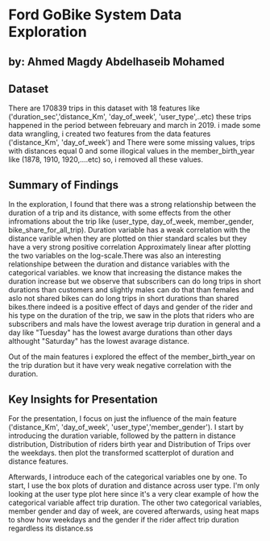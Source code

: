 # Ford GoBike System Data Exploration
## by: Ahmed Magdy Abdelhaseib Mohamed


## Dataset

There are 170839 trips in this dataset with 18 features like ('duration_sec','distance_Km', 'day_of_week', 'user_type',..etc) these trips happened in the period between febreuary and march in 2019. i made some data wrangling, i created two features from the data features ('distance_Km', 'day_of_week') and There were some missing values, trips with distances equal 0 and some illogical values in the member_birth_year like (1878, 1910, 1920,....etc) so, i removed all these values.

## Summary of Findings

In the exploration, I found that there was a strong relationship between the duration of a trip and its distance, with some effects from the other infromations about the trip like (user_type, day_of_week, member_gender, bike_share_for_all_trip). Duration variable has a weak correlation with the distance varible when they are plotted on thier standard scales but they have a very strong positive correlation Approximately linear after plotting the two variables on the log-scale.There was also an interesting relationshipe between the duration and distance variables with the categorical variables. we know that increasing the distance makes the duration increase but we observe that subscribers can do long trips in short durations than customers and slightly males can do that than females and aslo not shared bikes can do long trips in short durations than shared bikes.there indeed is a positive effect of days and gender of the rider and his type on the duration of the trip, we saw in the plots that riders who are subscribers and mals have the lowest average trip duration in general and a day like "Tuesday" has the lowest avarge durations than other days althought "Saturday" has the lowest avarage distance.

Out of the main features i explored the effect of the member_birth_year on 
the trip duration but it have very weak negative correlation with the duration.


## Key Insights for Presentation

For the presentation, I focus on just the influence of the main feature ('distance_Km', 'day_of_week', 'user_type','member_gender'). I start by introducing the duration variable, followed by the pattern in distance distribution, Distribution of riders birth year and Distribution of Trips over the weekdays. then plot the transformed scatterplot of duration and distance features.

Afterwards, I introduce each of the categorical variables one by one. To start, I use the box plots of duration and distance across user type. I'm only looking at the user type plot here since it's a very clear example of how the categorical variable affect trip duration.
The other two categorical variables, member gender and day of week, are covered afterwards, using heat maps to show how weekdays and the gender if the rider affect trip duration regardless its distance.ss

